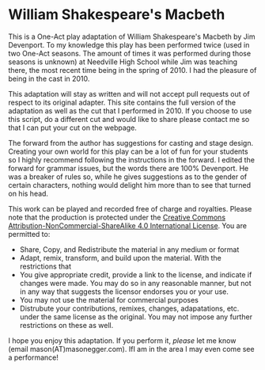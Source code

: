 # William Shakespeare's Macbeth

This is a One-Act play adaptation of William Shakespeare's Macbeth by
Jim Devenport. To my knowledge this play has been performed twice (used in two
One-Act seasons. The amount of times it was performed during those seasons is
unknown) at Needville High School while Jim was teaching there, the most recent
time being in the spring of 2010. I had the pleasure of being in the cast in 
2010.

This adaptation will stay as written and will not accept pull requests out of
respect to its original adapter. This site contains the full version of the
adaptation as well as the cut that I performed in 2010. If you choose to use
this script, do a different cut and would like to share please contact me
so that I can put your cut on the webpage.

The forward from the author has suggestions for casting and stage design. 
Creating your own world for this play can be a lot of fun for your students
so I highly recommend following the instructions in the forward. I edited the 
forward for grammar issues, but the words there are 100% Devenport. He was a
breaker of rules so, while he gives suggestions as to the gender of certain
characters, nothing would delight him more than to see that turned on his head.

This work can be played and recorded free of charge and royalties. Please note
that the production is protected under the [Creative Commons Attribution-NonCommercial-ShareAlike 4.0 International License](http://creativecommons.org/licenses/by-nc-sa/4.0/).
You are permitted to: 
* Share, Copy, and Redistribute the material in any medium or format
* Adapt, remix, transform, and build upon the material.
With the restrictions that
* You give appropriate credit, provide a link to the license, and indicate if changes were made. You may do so in any reasonable manner, but not in any way that suggests the licensor endorses you or your use.
* You may not use the material for commercial purposes
* Distrubute your contributions, remixes, changes, adapatations, etc. under the same license as the original. You may not impose any further restrictions on these as well.

I hope you enjoy this adaptation. If you perform it, _please_ let me know 
(email mason(AT)masonegger.com). IfI am in the area I may even come see a 
performance!
